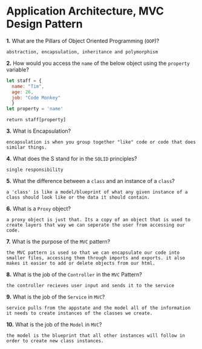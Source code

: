 # Application Architecture, MVC Design Pattern

**1.** What are the Pillars of Object Oriented Programming (`OOP`)?
<!-- enter you answer in the space below -->
```
abstraction, encapsulation, inheritance and polymorphism

```
**2.** How would you access the `name` of the below object using the `property` variable?
```js
let staff = {
  name: "Tim",
  age: 26,
  job: "Code Monkey"
  }
let property = 'name'
```
<!-- enter you answer in the space below -->
```
return staff[property]
```
**3.** What is Encapsulation?
<!-- enter you answer in the space below -->
```
encapsulation is when you group together "like" code or code that does similar things.
```
**4.** What does the S stand for in the `SOLID` principles?
<!-- enter you answer in the space below -->
```
single responsibility
```
**5.** What the difference between a `class` and an instance of a `class`?
<!-- enter you answer in the space below -->
```
a 'class' is like a model/blueprint of what any given instance of a class should look like or the data it should contain.
```
**6.** What is a `Proxy` object?
<!-- enter you answer in the space below -->
```
a proxy object is just that. Its a copy of an object that is used to create layers that way we can seperate the user from accessing our code.
```

**7.** What is the purpose of the `MVC` pattern?
<!-- enter you answer in the space below -->
```
the MVC pattern is used so that we can encapsulate our code into smaller files, accessing them through imports and exports. it also makes it easier to add or delete objects from our html.
```
**8.** What is the job of the `Controller` in the `MVC` Pattern?
<!-- enter you answer in the space below -->
```
the controller recieves user input and sends it to the service
```

**9.** What is the job of the `Service` in `MVC`?
<!-- enter you answer in the space below -->
```
service pulls from the appstate and the model all of the information it needs to create instances of the classes we create.
```
**10.** What is the job of the `Model` in `MVC`?
<!-- enter you answer in the space below -->
```
the model is the blueprint that all other instances will follow in order to create new class instances.
```

